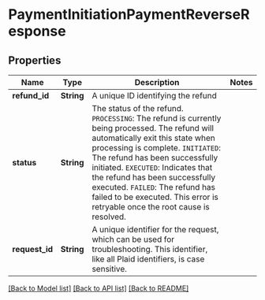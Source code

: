 # PaymentInitiationPaymentReverseResponse

## Properties

Name | Type | Description | Notes
------------ | ------------- | ------------- | -------------
**refund_id** | **String** | A unique ID identifying the refund | 
**status** | **String** | The status of the refund.  `PROCESSING`: The refund is currently being processed. The refund will automatically exit this state when processing is complete.  `INITIATED`: The refund has been successfully initiated.  `EXECUTED`: Indicates that the refund has been successfully executed.  `FAILED`: The refund has failed to be executed. This error is retryable once the root cause is resolved. | 
**request_id** | **String** | A unique identifier for the request, which can be used for troubleshooting. This identifier, like all Plaid identifiers, is case sensitive. | 

[[Back to Model list]](../README.md#documentation-for-models) [[Back to API list]](../README.md#documentation-for-api-endpoints) [[Back to README]](../README.md)


